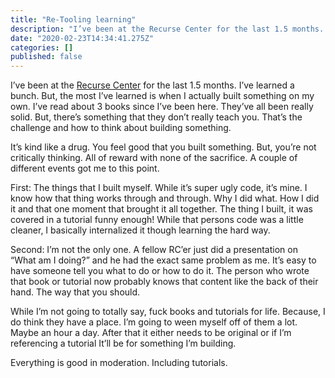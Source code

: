```yaml
---
title: "Re-Tooling learning"
description: "I’ve been at the Recurse Center for the last 1.5 months. I’ve learned a bunch. But, the most I’ve learned is when I actually built…"
date: "2020-02-23T14:34:41.275Z"
categories: []
published: false
---
```


I’ve been at the [Recurse Center](http://recurse.com) for the last 1.5 months. I’ve learned a bunch. But, the most I’ve learned is when I actually built something on my own. I’ve read about 3 books since I’ve been here. They’ve all been really solid. But, there’s something that they don’t really teach you. That’s the challenge and how to think about building something.

It’s kind like a drug. You feel good that you built something. But, you’re not critically thinking. All of reward with none of the sacrifice. A couple of different events got me to this point.

First: The things that I built myself. While it’s super ugly code, it’s mine. I know how that thing works through and through. Why I did what. How I did it and that one moment that brought it all together. The thing I built, it was covered in a tutorial funny enough! While that persons code was a little cleaner, I basically internalized it though learning the hard way.

Second: I’m not the only one. A fellow RC’er just did a presentation on “What am I doing?” and he had the exact same problem as me. It’s easy to have someone tell you what to do or how to do it. The person who wrote that book or tutorial now probably knows that content like the back of their hand. The way that you should.

While I’m not going to totally say, fuck books and tutorials for life. Because, I do think they have a place. I’m going to ween myself off of them a lot. Maybe an hour a day. After that it either needs to be original or if I’m referencing a tutorial It’ll be for something I’m building.

Everything is good in moderation. Including tutorials.
